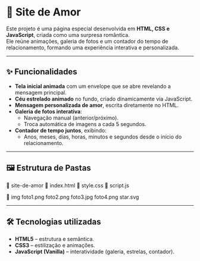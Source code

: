 # 💌 Site de Amor

Este projeto é uma página especial desenvolvida em **HTML, CSS e JavaScript**, criada como uma surpresa romântica.  
Ele reúne animações, galeria de fotos e um contador do tempo de relacionamento, formando uma experiência interativa e personalizada.  

---

## ✨ Funcionalidades

- **Tela inicial animada** com um envelope que se abre revelando a mensagem principal.  
- **Céu estrelado animado** no fundo, criado dinamicamente via JavaScript.  
- **Mensagem personalizada de amor**, escrita diretamente no HTML.  
- **Galeria de fotos interativa**:
  - Navegação manual (anterior/próximo).  
  - Troca automática de imagens a cada 5 segundos.  
- **Contador de tempo juntos**, exibindo:
  - Anos, meses, dias, horas, minutos e segundos desde o início do relacionamento.  

---

## 🖼️ Estrutura de Pastas
📂 site-de-amor
📄 index.html
📄 style.css
📄 script.js

📂 img
foto1.png
foto2.png
foto3.jpg
foto4.png
star.svg

---

## 🛠️ Tecnologias utilizadas

- **HTML5** – estrutura e semântica.  
- **CSS3** – estilização e animações.  
- **JavaScript (Vanilla)** – interatividade (galeria, estrelas, contador).  

